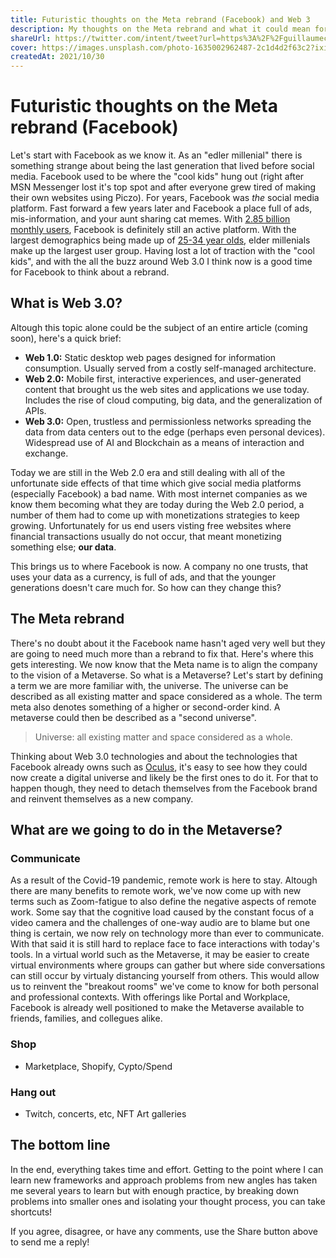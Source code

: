 ```yaml
---
title: Futuristic thoughts on the Meta rebrand (Facebook) and Web 3
description: My thoughts on the Meta rebrand and what it could mean for the future.
shareUrl: https://twitter.com/intent/tweet?url=https%3A%2F%2Fguillaumecle.me%2Fblog%2F2021-10-30-a-futurists-thoughts-on-the-meta-rebrand.html&via=GuillaumeCleme&text=Some%20interesting%20insights%20into%20the%20Facebook%20%28Meta%29%20rebrand&hashtags=metaverse%2Cmeta%2Cfacebook%2Cfacebookmeta%2Cweb3
cover: https://images.unsplash.com/photo-1635002962487-2c1d4d2f63c2?ixid=MnwxMjA3fDB8MHxwaG90by1wYWdlfHx8fGVufDB8fHx8&ixlib=rb-1.2.1&auto=format&fit=crop&w=880&q=80
createdAt: 2021/10/30
---
```


# Futuristic thoughts on the Meta rebrand (Facebook)

Let's start with Facebook as we know it. As an "edler millenial" there is something strange about being the last generation that lived before social media. Facebook used to be where the "cool kids" hung out (right after MSN Messenger lost it's top spot and after everyone grew tired of making their own websites using Piczo). For years, Facebook was _the_ social media platform. Fast forward a few years later and Facebook a place full of ads, mis-information, and your aunt sharing cat memes. With [2.85 billion monthly users](https://investor.fb.com/investor-news/press-release-details/2021/Facebook-Reports-First-Quarter-2021-Results/default.aspx), Facebook is definitely still an active platform. With the largest demographics being made up of [25-34 year olds](https://www.statista.com/statistics/376128/facebook-global-user-age-distribution/), elder millenials make up the largest user group. Having lost a lot of traction with the "cool kids", and with the all the buzz around Web 3.0 I think now is a good time for Facebook to think about a rebrand.

## What is Web 3.0?
Altough this topic alone could be the subject of an entire article (coming soon), here's a quick brief:

* **Web 1.0:** Static desktop web pages designed for information consumption. Usually served from a costly self-managed architecture.
* **Web 2.0:** Mobile first, interactive experiences, and user-generated content that brought us the web sites and applications we use today. Includes the rise of cloud computing, big data, and the generalization of APIs.
* **Web 3.0:** Open, trustless and permissionless networks spreading the data from data centers out to the edge (perhaps even personal devices). Widespread use of AI and Blockchain as a means of interaction and exchange.  

Today we are still in the Web 2.0 era and still dealing with all of the unfortunate side effects of that time which give social media platforms (especially Facebook) a bad name. With most internet companies as we know them becoming what they are today during the Web 2.0 period, a number of them had to come up with monetizations strategies to keep growing. Unfortunately for us end users visting free websites where financial transactions usually do not occur, that meant monetizing something else; **our data**.

This brings us to where Facebook is now. A company no one trusts, that uses your data as a currency, is full of ads, and that the younger generations doesn't care much for. So how can they change this? 

## The Meta rebrand

There's no doubt about it the Facebook name hasn't aged very well but they are going to need much more than a rebrand to fix that. Here's where this gets interesting. We now know that the Meta name is to align the company to the vision of a Metaverse. So what is a Metaverse? Let's start by defining a term we are more familiar with, the universe. The universe can be described as all existing matter and space considered as a whole. The term meta also denotes something of a higher or second-order kind. A metaverse could then be described as a "second universe".

> Universe: all existing matter and space considered as a whole.

Thinking about Web 3.0 technologies and about the technologies that Facebook already owns such as [Oculus](https://www.forbes.com/sites/briansolomon/2014/03/25/facebook-buys-oculus-virtual-reality-gaming-startup-for-2-billion/?sh=5200855c2498), it's easy to see how they could now create a digital universe and likely be the first ones to do it. For that to happen though, they need to detach themselves from the Facebook brand and reinvent themselves as a new company. 

## What are we going to do in the Metaverse?

### Communicate
As a result of the Covid-19 pandemic, remote work is here to stay. Altough there are many benefits to remote work, we've now come up with new terms such as Zoom-fatigue to also define the negative aspects of remote work. Some say that the cognitive load caused by the constant focus of a video camera and the challenges of one-way audio are to blame but one thing is certain, we now rely on technology more than ever to communicate. With that said it is still hard to replace face to face interactions with today's tools. In a virtual world such as the Metaverse, it may be easier to create virtual environments where groups can gather but where side conversations can still occur by virtualy distancing yourself from others. This would allow us to reinvent the "breakout rooms" we've come to know for both personal and professional contexts. With offerings like Portal and Workplace, Facebook is already well positioned to make the Metaverse available to friends, families, and collegues alike.

### Shop
- Marketplace, Shopify, Cypto/Spend

### Hang out
- Twitch, concerts, etc, NFT Art galleries

## The bottom line
In the end, everything takes time and effort. Getting to the point where I can learn new frameworks and approach problems from new angles has taken me several years to learn but with enough practice, by breaking down problems into smaller ones and isolating your thought process, you can take shortcuts!

If you agree, disagree, or have any comments, use the Share button above to send me a reply!
